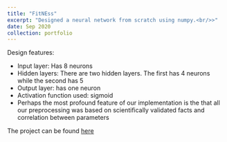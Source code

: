```yaml
---
title: "FitNEss"
excerpt: "Designed a neural network from scratch using numpy.<br/>>"
date: Sep 2020
collection: portfolio
---
```


Design features: 
* Input layer: Has 8 neurons
* Hidden layers: There are two hidden layers. The first has 4 neurons while the second has 5
* Output layer: has one neuron
* Activation function used: sigmoid
* Perhaps the most profound feature of our implementation is the that all our preprocessing was based on scientifically validated facts and correlation between parameters

The project can be found [here](https://github.com/mitravinda462/Neural-Network-from-scratch)
